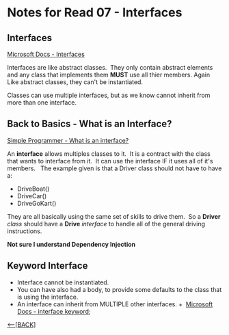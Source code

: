 # Notes for Read 07 - Interfaces

## Interfaces
[Microsoft Docs - Interfaces](https://docs.microsoft.com/en-us/dotnet/csharp/programming-guide/interfaces/)

Interfaces are like abstract classes.  They only contain abstract elements and any class that implements them **MUST** use all thier members.
Again Like abstract classes, they can't be instantiated.

Classes can use multiple interfaces, but as we know cannot inherit from more than one interface.

## Back to Basics - What is an Interface?

[Simple Programmer - What is an interface?](https://simpleprogrammer.com/back-to-basics-what-is-an-interface/)

An **interface** allows multiples classes to it.  It is a contract with the class that wants to interface from it. 
It can use the interface IF it uses all of it's members.  
The example given is that a Driver class should not have to have a:
+ DriveBoat()
+ DriveCar()
+ DriveGoKart()

They are all basically using the same set of skills to drive them.  So a **Driver** *class* should have a **Drive** *interface*
to handle all of the general driving instructions.

**Not sure I understand Dependency Injection**

## Keyword Interface

+ Interface cannot be instantiated.
+ You can have also had a body, to provide some defaults to the class that is using the interface.
+ An interface can inherit from MULTIPLE other interfaces.
+ 
[Microsoft Docs - interface keyword](https://docs.microsoft.com/en-us/dotnet/csharp/language-reference/keywords/interface);

[&lt;--&#91;BACK&#93;](/README.md)
